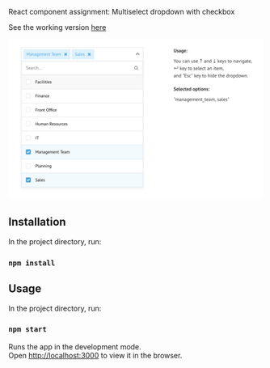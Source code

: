 React component assignment: Multiselect dropdown with checkbox 

See the working version [here](https://react-multiselect-dropdown-with-checkbox.stackblitz.io/)

![React multiselect dropdown preview](/react-multiselect-dropdown-preview.png)

## Installation

In the project directory, run:

### `npm install`

## Usage

In the project directory, run:

### `npm start`

Runs the app in the development mode.<br>
Open [http://localhost:3000](http://localhost:3000) to view it in the browser.
